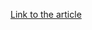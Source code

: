 [Link to the article](https://unit42.paloaltonetworks.com/new-linux-xorddos-trojan-campaign-delivers-malware/#post-130600-_fl42rjxe6flp)
